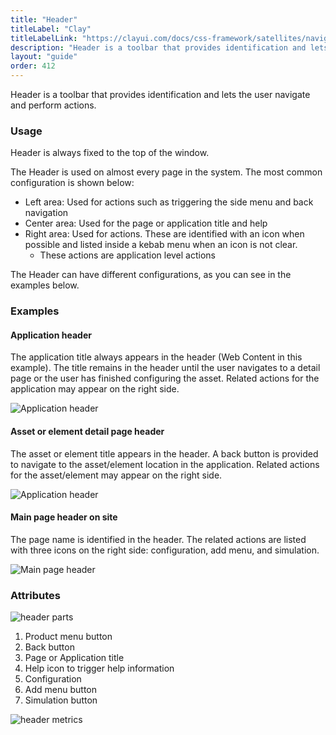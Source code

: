 ```yaml
---
title: "Header"
titleLabel: "Clay"
titleLabelLink: "https://clayui.com/docs/css-framework/satellites/navigation/header.html"
description: "Header is a toolbar that provides identification and lets the user navigate and perform actions."
layout: "guide"
order: 412
---
```


Header is a toolbar that provides identification and lets the user navigate and perform actions.

### Usage

Header is always fixed to the top of the window.

The Header is used on almost every page in the system. The most common configuration is shown below:
* Left area: Used for actions such as triggering the side menu and back navigation
* Center area: Used for the page or application title and help
* Right area: Used for actions. These are identified with an icon when possible and listed inside a kebab menu when an icon is not clear.
    * These actions are application level actions

The Header can have different configurations, as you can see in the examples below.


### Examples

#### Application header

The application title always appears in the header (Web Content in this example). The title remains in the header until the user navigates to a detail page or the user has finished configuring the asset. Related actions for the application may appear on the right side.

![Application header](/images/lexicon/HeaderApplication.jpg)

#### Asset or element detail page header

The asset or element title appears in the header. A back button is provided to navigate to the asset/element location in the application. Related actions for the asset/element may appear on the right side.

![Application header](/images/lexicon/HeaderApplicationDetail.jpg)

#### Main page header on site

The page name is identified in the header. The related actions are listed with three icons on the right side: configuration, add menu, and simulation.

![Main page header](/images/lexicon/HeaderSite.jpg)

### Attributes

![header parts](/images/lexicon/HeaderParts.jpg)

1. Product menu button
2. Back button
3. Page or Application title
4. Help icon to trigger help information
5. Configuration
6. Add menu button
7. Simulation button

![header metrics](/images/lexicon/HeaderMetrics.jpg)
